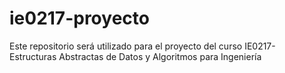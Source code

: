 # ie0217-proyecto
Este repositorio será utilizado para el proyecto del curso IE0217- Estructuras Abstractas de Datos y Algoritmos para Ingeniería
